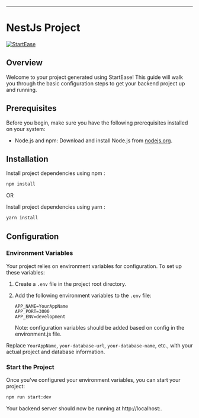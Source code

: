 
---

# NestJs Project

[![StartEase](https://img.shields.io/badge/Generated%20by-StartEase-blue)](https://github.com/JC-Coder/startease)

## Overview

Welcome to your project generated using StartEase! This guide will walk you through the basic configuration steps to get your backend project up and running.

## Prerequisites

Before you begin, make sure you have the following prerequisites installed on your system:

- Node.js and npm: Download and install Node.js from [nodejs.org](https://nodejs.org/).

## Installation

Install project dependencies using npm :
   ```bash
   npm install
   ```
OR

Install project dependencies using yarn :
```bash
yarn install
```

## Configuration

### Environment Variables

Your project relies on environment variables for configuration. To set up these variables:

1. Create a `.env` file in the project root directory.

2. Add the following environment variables to the `.env` file:

   ```plaintext
   APP_NAME=YourAppName
   APP_PORT=3000
   APP_ENV=development
   ```
   Note: configuration variables should be added based on config in the environment.js file.


Replace `YourAppName`, `your-database-url`, `your-database-name`, etc., with your actual project and database information.

### Start the Project

Once you've configured your environment variables, you can start your project:

```bash
npm run start:dev
```

Your backend server should now be running at http://localhost:<specified-port>.
